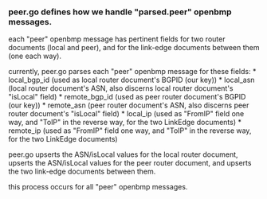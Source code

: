 ### peer.go defines how we handle "parsed.peer" openbmp messages.
each "peer" openbmp message has pertinent fields for two router documents (local and peer),
and for the link-edge documents between them (one each way).

currently, peer.go parses each "peer" openbmp message for these fields:
        * local_bgp_id (used as local router document's BGPID (our key))
        * local_asn (local router document's ASN, also discerns local router document's "isLocal" field)
        * remote_bgp_id (used as peer router document's BGPID (our key))
        * remote_asn (peer router document's ASN, also discerns peer router document's "isLocal" field)
        * local_ip (used as "FromIP" field one way, and "ToIP" in the reverse way, for the two LinkEdge documents)
        * remote_ip (used as "FromIP" field one way, and "ToIP" in the reverse way, for the two LinkEdge documents)

peer.go upserts the ASN/isLocal values for the local router document, upserts the ASN/isLocal values for the peer
router document, and upserts the two link-edge documents between them.

this process occurs for all "peer" openbmp messages.
